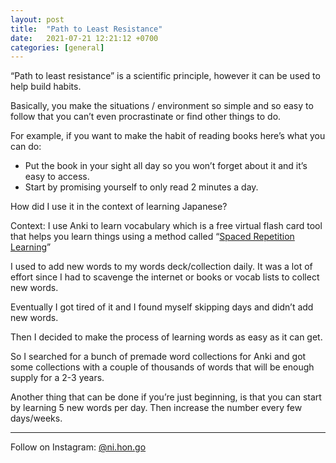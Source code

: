 ```yaml
---
layout: post
title:  "Path to Least Resistance"
date:   2021-07-21 12:21:12 +0700
categories: [general]
---
```


“Path to least resistance” is a scientific principle, however it can be used to help build habits. 

Basically, you make the situations / environment so simple and so easy to follow that you can’t even procrastinate or find other things to do.

For example, if you want to make the habit of reading books here’s what you can do:
- Put the book in your sight all day so you won’t forget about it and it’s easy to access.
- Start by promising yourself to only read 2 minutes a day. 

How did I use it in the context of learning Japanese?

Context: I use Anki to learn vocabulary which is a free virtual flash card tool that helps you learn things using a method called “[Spaced Repetition Learning](https://en.wikipedia.org/wiki/Spaced_repetition)”

I used to add new words to my words deck/collection daily. It was a lot of effort since I had to scavenge the internet or books or vocab lists to collect new words.

Eventually I got tired of it and I found myself skipping days and didn’t add new words.

Then I decided to make the process of learning words as easy as it can get.

So I searched for a bunch of premade word collections for Anki and got some collections with a couple of thousands of words that will be enough supply for a 2-3 years.

Another thing that can be done if you’re just beginning, is that you can start by learning 5 new words per day. Then increase the number every few days/weeks.

_____

Follow on Instagram: [@ni.hon.go](https://instagram.com/ni.hon.go)